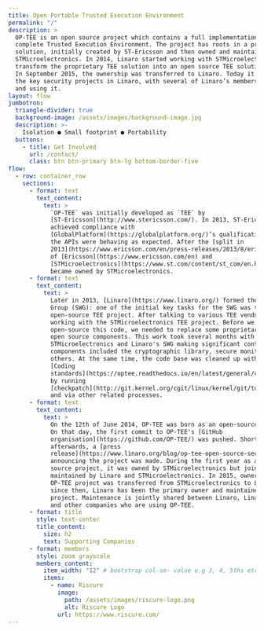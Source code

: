 ```yaml
---
title: Open Portable Trusted Execution Environment
permalink: "/"
description: >
  OP-TEE is an open source project which contains a full implementation to make a
  complete Trusted Execution Environment. The project has roots in a proprietary
  solution, initially created by ST-Ericsson and then owned and maintained by
  STMicroelectronics. In 2014, Linaro started working with STMicroelectronics to
  transform the proprietary TEE solution into an open source TEE solution instead.
  In September 2015, the ownership was transferred to Linaro. Today it is one of
  the key security projects in Linaro, with several of Linaro’s members supporting
  and using it.
layout: flow
jumbotron:
  triangle-divider: true
  background-image: /assets/images/background-image.jpg
  description: >-
    Isolation ● Small footprint ● Portability
  buttons:
    - title: Get Involved
      url: /contact/
      class: btn btn-primary btn-lg bottom-border-five
flow:
  - row: container_row
    sections:
      - format: text
        text_content:
          text: >
            `OP-TEE` was initially developed as `TEE` by
            [ST-Ericsson](http://www.stericsson.com/). In 2013, ST-Ericsson
            achieved compliance with
            [GlobalPlatform](https://globalplatform.org/)’s qualification, proving
            the APIs were behaving as expected. After the [split in
            2013](https://www.ericsson.com/en/press-releases/2013/8/ericsson-and-stmicroelectronics-complete-transaction-to-split-up-st-ericsson)
            of [Ericsson](https://www.ericsson.com/en) and
            [STMicroelectronics](https://www.st.com/content/st_com/en.html), TEE
            became owned by STMicroelectronics.
      - format: text
        text_content:
          text: >
            Later in 2013, [Linaro](https://www.linaro.org/) formed the Security Working
            Group (SWG): one of the initial key tasks for the SWG was to work on an
            open-source TEE project. After talking to various TEE vendors, Linaro began
            working with the STMicroelectronics TEE project. Before we were able to
            open-source this code, we needed to replace some proprietary components with
            open source components. This work took several months with engineers from both
            STMicroelectronics and Linaro's SWG making significant contributions. These
            components included the cryptographic library, secure monitor, build system and
            others. At the same time, the code base was cleaned up with the application of
            [Coding
            standards](https://optee.readthedocs.io/en/latest/general/coding_standards.html#coding-standards),
            by running
            [checkpatch](http://git.kernel.org/cgit/linux/kernel/git/torvalds/linux.git/tree/scripts/checkpatch.pl),
            and via other related processes.
      - format: text
        text_content:
          text: >
            On the 12th of June 2014, OP-TEE was born as an open-source project.
            On that day, the first commit to OP-TEE's [GitHub
            organisation](https://github.com/OP-TEE/) was pushed. Shortly
            afterwards, a [press
            release](https://www.linaro.org/blog/op-tee-open-source-security-mass-market/)
            announcing the project was made. During the first year as an open
            source project, it was owned by STMicroelectronics but jointly
            maintained by Linaro and STMicroelectronics. In 2015, ownership of the
            OP-TEE project was transferred from STMicroelectronics to Linaro:
            since then, Linaro has been the primary owner and maintainer of the
            project. Maintenance is jointly shared between Linaro, Linaro members
            and other companies who are using OP-TEE.
      - format: title
        style: text-center
        title_content:
          size: h2
          text: Supporting Companies
      - format: members
        style: zoom grayscale
        members_content:
          item_width: "12" # bootstrap col-sm- value e.g 3, 4, 5ths etc
          items:
            - name: Riscure
              image:
                path: /assets/images/riscure-logo.png
                alt: Riscure Logo
              url: https://www.riscure.com/
---
```

